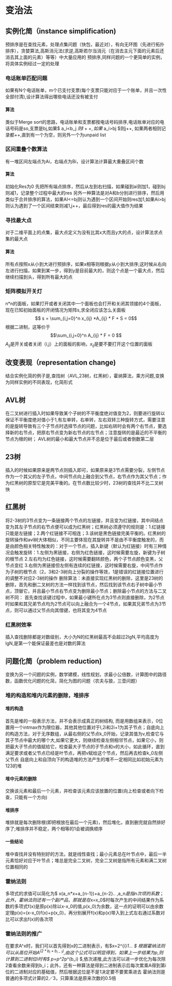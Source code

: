 # 变治法
## 实例化简（instance simplification)
预排序是在查找元素，处理点集问题（快包，最近对），有向无环图（先进行拓扑排序），贪婪算法,高斯消元法(求逆,高斯若尔当消元（在消去主元下面的元素后还消去其上面的元素）等等）中大量应用的
预排序,同样问题的一个更简单的实例，将具体实例经过一定的处理
### 电话账单匹配问题
如果有N个电话账单，m个已支付支票(每个支票只能对应于一个账单，并且一次性全部付清),设计算法得出哪些电话还没有被支付
#### 算法
类似于Merge sort的思路，电话账单和支票都按电话号码排序,电话账单对应的电话号码是so,支票是bj,如果$ a_i<b_j $则I++,如果$ a_i>bj $则j++, 如果两者相则记录都++,直到有一个为空，则另外一个为unpaid list
### 区间重叠个数算法
有一堆区间左端点为Ai，右端点为Bi，设计算法计算最大重叠区间个数
#### 算法
初始化Res为0
先把所有端点排序，然后从左到右扫描，如果碰到ai则加1，碰到bj则减1，记录整个过程中最大的res
另外一种算法是对A和b分别进行排序，然后用类似于合并排序的算法，如果AI<=bj则认为遇到一个区间开始则res加1,如果Ai>bj则认为遇到了一个区间结束则减1,j++，最后得到res的最大值作为结果
### 寻找最大点
对于二维平面上的点集，最大点定义为没有比其x大而且y大的点，设计算法求点集的最大点
#### 算法
所有点按照x从小到大进行预排序，如果x相等则根据y从小到大排序;这时候从右向左进行扫描，如果到某一步，得到y是目前最大的，则这个点是一个最大点，然后继续扫描到头，得到所有最大的点
### 矩阵模拟开关灯
n*n的面板，如果打开或者关闭其中一个面板也会打开和关闭其领接的4个面板，现在已知初始面板的开闭情况为矩阵s,求全闭应该怎么关面板
$$ s = \sum_{i,j=0}^n x_{ij} *A_{ij} * F + S = 0$$
根据二进制，这等价于$$\sum_{i,j=0}^n A_{ij} * F = 0 $$
$A_{ij}$是开关或者关闭（i,j）上的面板的影响，$x_{ij}$是要不要打开这个位置的面板
## 改变表现（representation change)
结合实例化简的例子是,查找树（AVL,23树，红黑树），霍纳算法，乘方问题,变换为同样实例的不同表现，化简形式
## AVL树
在二叉树进行插入时如果导致某个子树的不平衡度绝对值变为2，则要进行旋转以保证不平衡度绝对值小于1,有左单转，右单转，左右双转三种旋转方式，需要注意的是旋转导致有三个子节点时选择节点的问题，比如右转时会有两个右节点，要选择新的右节点，把原右节点变为新右节点的左节点；注意旋转的是最近的不平衡的节点为根的树；
AVL树的最小和最大节点并不总是位于最后或者倒数第二层
## 23树
插入的时候如果原来是两节点则插入即可，如果原来是3节点需要分裂，左侧节点作为一个其父的左子节点，中间节点向上融合到父节点，右节点作为其父节点；作为红黑树的原型它是完美平衡的。在节点数比较少时，23树的查找并不比二叉树快
## 红黑树
将2-3树的3节点变为一条链接两个节点的左链接，并且变为红链接，其中间结点变为其左子节点的右节点便可以成为红黑树；红黑树必须遵守的规则是：1.红链接只能是左链接；2.两个红链接不可相连；3.该树是黑色链接完美平衡的。红黑树的旋转操作和avl树大体相似，不同主要体现在其旋转并不是由不平衡度触发的，而是由颜色相关特性触发的：对于一个节点，插入新键（默认为红链接）时有三种情况会触发旋转：1.左侧为黑链接，右侧为红色链接，这时候需要左旋，新键为子树的根节点 2.左右均为红色链接，这时候需要翻转颜色，两个子节点颜色变黑，父节点变红 3.右侧为黑链接但左侧有连续的红链接，这时候需要右旋，中间节点作为子树的根节点（2，3和2-3树向上分裂的操作等效，1是错误的红链接位置进行的调整不对应2-3树的操作
删除算法：未直接实现红黑树的删除，这里是23树的删除，首先和删二叉树的方法一样找到该节点，然后找到该节点右子树中最小节点，顶替它，并且最小节点右节点变为删除最小节点；删除最小节点的方法与二叉树不同：
首先查找该键过程中，如果最小键所在点为3节点则直接删除，为2节点时如果和其兄弟节点均为2节点可以向上融合为一个4节点，如果其兄弟节点为3节点，则可以通过父节点向其借键，也将其变为4节点
### 红黑树效率
插入查找删除都是对数级别，大小为N的红黑树最高不会超过2lgN,平均高度为lgN,是第一个能保证最差也是对数的算法
## 问题化简（problem reduction)
变换为另一个问题的实例，数学建模，线性规划，求最小公倍数，计算图中的路径数，函数优化问题的化简，简化为图的问题（农夫与狼，三壶问题）
### 堆的构造和堆内元素的删除，堆排序
#### 堆的构造
首先是堆的一般表示方法，并不会表示成真正的树结构, 而是用数组来表示，0位置用一个intmax作为限位器，其他其他位置对于I,2i和2i+1为其子节点；自底向上的构造方法，对于无序数组，从最右侧的父节点k_0开始，记录其值为v,检查它与其子节点中最大的哪个大,如果它更大，则继续检查左侧相邻节点，如果它小，则把最大子节点的值赋给它，检查最大子节点的子节点和v的大小，如此循环，直到满足要求或者父节点已经是叶节点，再把v赋给这个节点，然后再去检查k_0左侧父节点
自底向上和自顶向下的构造堆的方法产生的堆不一定相同比如初始元素为123的堆
#### 堆中元素的删除
交换该元素和最后一个元素，并检查该元素应该放置的位置(向上检查或者向下检查，只能有一个方向)
#### 堆排序
堆排就是每次删除根(即把根放在最后一个元素)，然后堆化，直到删完就自然排好序了;堆排序并不稳定，两个相等的1会被调换顺序
#### 一些结论
堆中查找并没有特别好的方法，就是线性查找；最小元素总在叶节点中，最后一半元素恰好对应于叶节点；堆总是完全二叉树，完全二叉树是指所有元素和满二叉树位置相同的
### 霍纳法则
多项式的求值可以简化为$ x(a_n*x+a_{n-1})+a_{n-2}.. $,$a_n$是指n次项的系数；此外，霍纳法则还有一个副产品，那就是在$x=x_0$时每次产生的中间结果作为系数的多项式f(x)是原p(x)除以x-x_0的值,p(x_0)为余数，这一点的证明可以由余数定理p(x)=(x-x_0)f(x)+p(x_0)，再分别展开f(x)和p(x)带入到上式左右通过系数对比可以求出f(x)的各次项
### 霍纳法则的推广
在要求A^x时，我们可以首先得到x的二进制表示，有$x=2^{i}*1... $ 根据霍纳法则可以从高位开始$A^(2*b_i+b_{i-1})$,由这个公式可以明显得到，如果上一步结果为p,则计算到二进制位i时有$ p=p^2*p^(b_i) $,依次递推,此方法可以进一步优化为每次除2查看余数来得到b_i；此外，还有一种算法是得到二进制表示后每次累乘A得到第i位的二进制对应的基础值，然后根据这位是不是1决定要不要累乘进去
霍纳法则是普通的多项式计算的2／3，只算乘法是原来次数的0.5倍
